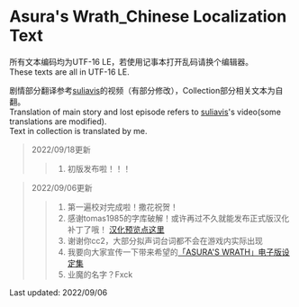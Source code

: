 # Asura's Wrath_Chinese Localization Text

所有文本编码均为UTF-16 LE，若使用记事本打开乱码请换个编辑器。  
These texts are all in UTF-16 LE.

剧情部分翻译参考[suliavis](http://i.youku.com/u/UMTExOTcyNjE2)的视频（有部分修改），Collection部分相关文本为自翻。  
Translation of main story and lost episode refers to [suliavis](http://i.youku.com/u/UMTExOTcyNjE2)'s video(some translations are modified).  
Text in collection is translated by me.

> 2022/09/18更新
>> 1. 初版发布啦！！！

> 2022/09/06更新
>> 1. 第一遍校对完成啦！撒花祝贺！  
>> 2. 感谢tomas1985的字库破解！或许再过不久就能发布正式版汉化补丁了哦！ [汉化预览点这里](https://www.bilibili.com/video/BV1614y1b7i2) 
>> 3. 谢谢你cc2，大部分拟声词台词都不会在游戏内实际出现  
>> 4. 我要向大家宣传一下带来希望的[「ASURA'S WRATH」电子版设定集](https://www.tsdm39.net/forum.php?mod=viewthread&tid=1061223)
>> 5. 业魔的名字？Fxck

Last updated: 2022/09/06
